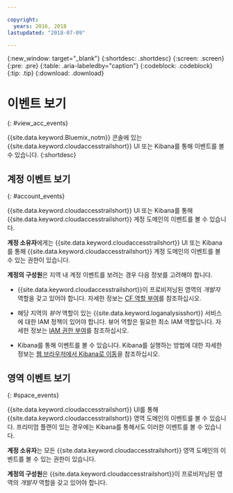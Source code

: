 ```yaml
---

copyright:
  years: 2016, 2018
lastupdated: "2018-07-09"

---
```


{:new_window: target="_blank"}
{:shortdesc: .shortdesc}
{:screen: .screen}
{:pre: .pre}
{:table: .aria-labeledby="caption"}
{:codeblock: .codeblock}
{:tip: .tip}
{:download: .download}



# 이벤트 보기
{: #view_acc_events}

{{site.data.keyword.Bluemix_notm}} 콘솔에 있는 {{site.data.keyword.cloudaccesstrailshort}} UI 또는 Kibana를 통해 이벤트를 볼 수 있습니다.
{:shortdesc}
   

## 계정 이벤트 보기
{: #account_events}

{{site.data.keyword.cloudaccesstrailshort}} UI 또는 Kibana를 통해 {{site.data.keyword.cloudaccesstrailshort}} 계정 도메인의 이벤트를 볼 수 있습니다. 

**계정 소유자**에게는 {{site.data.keyword.cloudaccesstrailshort}} UI 또는 Kibana를 통해 {{site.data.keyword.cloudaccesstrailshort}} 계정 도메인의 이벤트를 볼 수 있는 권한이 있습니다. 

**계정의 구성원**은 지역 내 계정 이벤트를 보려는 경우 다음 정보를 고려해야 합니다. 

* {{site.data.keyword.cloudaccesstrailshort}}이 프로비저닝된 영역의 *개발자* 역할을 갖고 있어야 합니다. 자세한 정보는 [CF 역할 부여](/docs/services/cloud-activity-tracker/how-to/grant_permissions.html#grant_cf_role)를 참조하십시오. 

* 해당 지역의 *뷰어* 역할이 있는 {{site.data.keyword.loganalysisshort}} 서비스에 대한 IAM 정책이 있어야 합니다. 뷰어 역할은 필요한 최소 IAM 역할입니다. 자세한 정보는 [IAM 권한 부여](/docs/services/cloud-activity-tracker/how-to/grant_permissions.html#grant_iam_policy)를 참조하십시오. 

* Kibana를 통해 이벤트를 볼 수 있습니다. Kibana를 실행하는 방법에 대한 자세한 정보는 [웹 브라우저에서 Kibana로 이동](/docs/services/cloud-activity-tracker/how-to/manage-events-ui/launch_kibana.html#launch_Kibana_from_browser)을 참조하십시오. 



## 영역 이벤트 보기
{: #space_events}

{{site.data.keyword.cloudaccesstrailshort}} UI를 통해 {{site.data.keyword.cloudaccesstrailshort}} 영역 도메인의 이벤트를 볼 수 있습니다. 프리미엄 플랜이 있는 경우에는 Kibana를 통해서도 이러한 이벤트를 볼 수 있습니다. 

**계정 소유자**는 모든 {{site.data.keyword.cloudaccesstrailshort}} 영역 도메인의 이벤트를 볼 수 있는 권한이 있습니다. 

**계정의 구성원**은 {{site.data.keyword.cloudaccesstrailshort}}이 프로비저닝된 영역의 *개발자* 역할을 갖고 있어야 합니다. 


